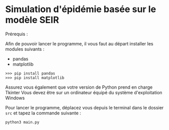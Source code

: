 # Simulation d'épidémie basée sur le modèle SEIR

Prérequis :

Afin de pouvoir lancer le programme, il vous faut au départ installer les modules suivants :

-  pandas
- matplotlib

```
>>> pip install pandas
>>> pip install matplotlib
```

Assurez vous également que votre version de Python prend en charge Tkinter
Vous devez être sur un ordinateur équipé du système d'exploitation Windows

Pour lancer le programme, déplacez vous depuis le terminal dans le dossier ```src``` et tapez la commande suivante :
```
python3 main.py
```
